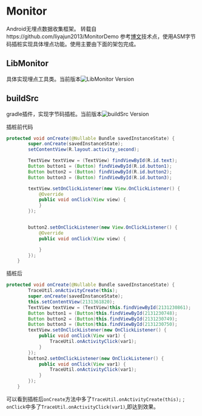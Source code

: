 # Monitor
Android无埋点数据收集框架。
转载自https://github.com/liyajun2013/MonitorDemo
参考[博文](https://juejin.im/post/58ec8558a22b9d006340531d)技术点，使用ASM字节码插桩实现具体埋点功能。使用主要由下面的架包完成。

## LibMonitor
具体实现埋点工具类。当前版本![LibMonitor Version](https://img.shields.io/badge/release-1.0.0-brightgreen.svg)

## buildSrc
gradle插件，实现字节码插桩。当前版本![buildSrc Version](https://img.shields.io/badge/release-1.0.0-brightgreen.svg)


插桩前代码

```java
protected void onCreate(@Nullable Bundle savedInstanceState) {
        super.onCreate(savedInstanceState);
        setContentView(R.layout.activity_second);

        TextView textView = (TextView) findViewById(R.id.text);
        Button button1 = (Button) findViewById(R.id.button1);
        Button button2 = (Button) findViewById(R.id.button2);
        Button button3 = (Button) findViewById(R.id.button3);

        textView.setOnClickListener(new View.OnClickListener() {
            @Override
            public void onClick(View view) {
            }
        });


        button2.setOnClickListener(new View.OnClickListener() {
            @Override
            public void onClick(View view) {

            }
        });
    }

```

插桩后
```java
protected void onCreate(@Nullable Bundle savedInstanceState) {
        TraceUtil.onActivityCreate(this);
        super.onCreate(savedInstanceState);
        this.setContentView(2131361820);
        TextView textView = (TextView)this.findViewById(2131230861);
        Button button1 = (Button)this.findViewById(2131230748);
        Button button2 = (Button)this.findViewById(2131230749);
        Button button3 = (Button)this.findViewById(2131230750);
        textView.setOnClickListener(new OnClickListener() {
            public void onClick(View var1) {
                TraceUtil.onActivityClick(var1);
            }
        });
        button2.setOnClickListener(new OnClickListener() {
            public void onClick(View var1) {
                TraceUtil.onActivityClick(var1);
            }
        });
    }
```
可以看到插桩后```onCreate```方法中多了```TraceUtil.onActivityCreate(this);``` ; ```onClick```中多了```TraceUtil.onActivityClick(var1)```,即达到效果。
         
